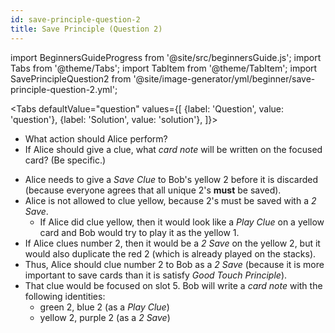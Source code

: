 ```yaml
---
id: save-principle-question-2
title: Save Principle (Question 2)
---
```


import BeginnersGuideProgress from '@site/src/beginnersGuide.js';
import Tabs from '@theme/Tabs';
import TabItem from '@theme/TabItem';
import SavePrincipleQuestion2 from '@site/image-generator/yml/beginner/save-principle-question-2.yml';

<BeginnersGuideProgress id="save-principle-question-2" />

<!-- lint disable no-undefined-references -->

<Tabs
defaultValue="question"
values={[
{label: 'Question', value: 'question'},
{label: 'Solution', value: 'solution'},
]}>
<TabItem value="question">

- What action should Alice perform?
- If Alice should give a clue, what _card note_ will be written on the focused card? (Be specific.)

</TabItem>
<TabItem value="solution">

- Alice needs to give a _Save Clue_ to Bob's yellow 2 before it is discarded (because everyone agrees that all unique 2's **must** be saved).
- Alice is not allowed to clue yellow, because 2's must be saved with a _2 Save_.
  - If Alice did clue yellow, then it would look like a _Play Clue_ on a yellow card and Bob would try to play it as the yellow 1.
- If Alice clues number 2, then it would be a _2 Save_ on the yellow 2, but it would also duplicate the red 2 (which is already played on the stacks).
- Thus, Alice should clue number 2 to Bob as a _2 Save_ (because it is more important to save cards than it is satisfy _Good Touch Principle_).
- That clue would be focused on slot 5. Bob will write a _card note_ with the following identities:
  - green 2, blue 2 (as a _Play Clue_)
  - yellow 2, purple 2 (as a _2 Save_)

</TabItem>
</Tabs>

<SavePrincipleQuestion2 />

